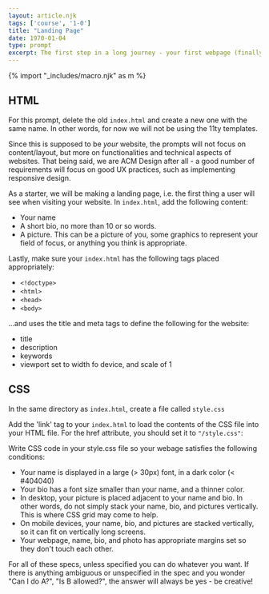 ```yaml
---
layout: article.njk
tags: ['course', '1-0']
title: "Landing Page"
date: 1970-01-04
type: prompt
excerpt: The first step in a long journey - your first webpage (finally)!
--- 
```


{% import "_includes/macro.njk" as m %}

<section>

## HTML 
For this prompt, delete the old `index.html` and create a new one with the same name. In other words, for now we will not be using the 11ty templates.

Since this is supposed to be _your_ website, the prompts will not focus on content/layout, but more on functionalities
and technical aspects of websites. That being said, we are ACM Design after all -  a good number of requirements will focus on 
good UX practices, such as implementing responsive design. 

As a starter, we will be making a landing page, i.e. the first thing a user will see when visiting your website.
In `index.html`, add the following content:

- Your name
- A short bio, no more than 10 or so words. 
- A picture. This can be a picture of you, some graphics to represent your field of focus, or anything you think is appropriate. 

Lastly, make sure your `index.html` has the following tags placed appropriately:

- `<!doctype>`
- `<html>` 
- `<head>`
- `<body>`

...and uses the <span>title</span> and <span>meta</span> tags to define the following for the website:

- title
- description
- keywords
- viewport set to width fo device, and scale of 1


## CSS

In the same directory as `index.html`, create a file called `style.css`

Add the 'link' tag to your `index.html` to load the contents of the CSS file into your HTML file. For the href attribute, you should set it to `"/style.css"`:

Write CSS code in your style.css 
file so your webage satisfies the following conditions:

- Your name is displayed in a large (> 30px) font, in a dark color (< #404040)
- Your bio has a font size smaller than your name, and a thinner color.
- In desktop, your picture is placed adjacent to your name and bio. In other words, do not simply stack your name, bio, and pictures vertically. This is where CSS grid may come to help.
- On mobile devices, your name, bio, and pictures are stacked vertically, so it can fit on vertically long screens. 
- Your webpage, name, bio, and photo has appropriate margins set so they don't touch each other.

For all of these specs, unless specified you can do whatever you want. If there is anything ambiguous or unspecified 
in the spec and you wonder "Can I do A?", "Is B allowed?", the answer will always be yes - be creative! 

</section>
